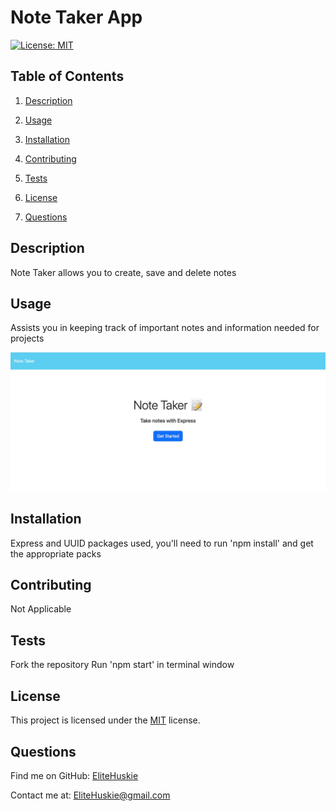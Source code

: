 # Note Taker App

[![License: MIT](https://img.shields.io/badge/License-MIT-yellow.svg)](https://opensource.org/licenses/MIT)

## Table of Contents

1. [Description](#description)
2. [Usage](#usage)

3. [Installation](#installation)
4. [Contributing](#contributing)

5. [Tests](#tests)

6. [License](#license)

7. [Questions](#questions)

## Description

Note Taker allows you to create, save and delete notes

## Usage

Assists you in keeping track of important notes and information needed for projects

![Note Taker App](./public/assets/images/note-taker-app.gif)

## Installation

Express and UUID packages used, you'll need to run 'npm install' and get the appropriate packs

## Contributing

Not Applicable

## Tests

Fork the repository
Run 'npm start' in terminal window

## License

This project is licensed under the [MIT](https://opensource.org/licenses/MIT) license.

## Questions

Find me on GitHub: [EliteHuskie](https://github.com/EliteHuskie)

Contact me at: [EliteHuskie@gmail.com](mailto:EliteHuskie@gmail.com)